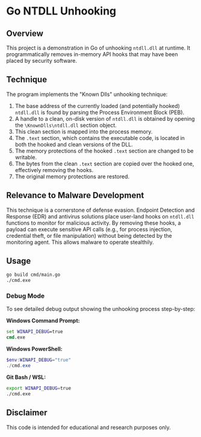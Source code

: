 # Go NTDLL Unhooking

## Overview

This project is a demonstration in Go of unhooking `ntdll.dll` at runtime. It programmatically removes in-memory API hooks that may have been placed by security software.

## Technique

The program implements the "Known Dlls" unhooking technique:

1.  The base address of the currently loaded (and potentially hooked) `ntdll.dll` is found by parsing the Process Environment Block (PEB).
2.  A handle to a clean, on-disk version of `ntdll.dll` is obtained by opening the `\KnownDlls\ntdll.dll` section object.
3.  This clean section is mapped into the process memory.
4.  The `.text` section, which contains the executable code, is located in both the hooked and clean versions of the DLL.
5.  The memory protections of the hooked `.text` section are changed to be writable.
6.  The bytes from the clean `.text` section are copied over the hooked one, effectively removing the hooks.
7.  The original memory protections are restored.

## Relevance to Malware Development

This technique is a cornerstone of defense evasion. Endpoint Detection and Response (EDR) and antivirus solutions place user-land hooks on `ntdll.dll` functions to monitor for malicious activity. By removing these hooks, a payload can execute sensitive API calls (e.g., for process injection, credential theft, or file manipulation) without being detected by the monitoring agent. This allows malware to operate stealthily.

## Usage

```bash
go build cmd/main.go
./cmd.exe
```

### Debug Mode

To see detailed debug output showing the unhooking process step-by-step:

**Windows Command Prompt:**
```cmd
set WINAPI_DEBUG=true
cmd.exe
```

**Windows PowerShell:**
```powershell
$env:WINAPI_DEBUG="true"
./cmd.exe
```

**Git Bash / WSL:**
```bash
export WINAPI_DEBUG=true
./cmd.exe
```

## Disclaimer

This code is intended for educational and research purposes only. 